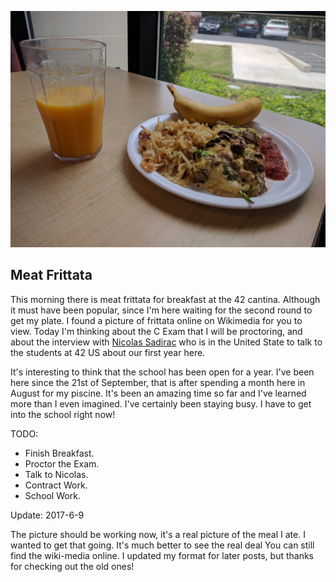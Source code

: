 ![frittata](images/2017-5-30.jpg)
## Meat Frittata

This morning there is meat frittata for breakfast at the 42 cantina.
Although it must have been popular, since I'm here waiting for the second round to get my plate.
I found a picture of frittata online on Wikimedia for you to view.
Today I'm thinking about the C Exam that I will be proctoring, and about the interview with [Nicolas Sadirac](https://en.wikipedia.org/wiki/Nicolas_Sadirac)
who is in the United State to talk to the students at 42 US about our first year here.

It's interesting to think that the school has been open for a year.
I've been here since the 21st of September, that is after spending a month here in August for my piscine.
It's been an amazing time so far and I've learned more than I even imagined.
I've certainly been staying busy. I have to get into the school right now!

TODO:

* Finish Breakfast.
* Proctor the Exam.
* Talk to Nicolas.
* Contract Work.
* School Work.

Update: 2017-6-9

The picture should be working now, it's a real picture of the meal I ate.
I wanted to get that going. It's much better to see the real deal
You can still find the wiki-media online.
I updated my format for later posts, but thanks for checking out the old ones!

